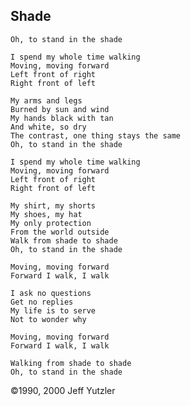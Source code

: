 ## Shade

    Oh, to stand in the shade
    
    I spend my whole time walking
    Moving, moving forward
    Left front of right
    Right front of left
    
    My arms and legs
    Burned by sun and wind
    My hands black with tan
    And white, so dry
    The contrast, one thing stays the same
    Oh, to stand in the shade
    
    I spend my whole time walking
    Moving, moving forward
    Left front of right
    Right front of left
    
    My shirt, my shorts
    My shoes, my hat
    My only protection
    From the world outside
    Walk from shade to shade
    Oh, to stand in the shade
    
    Moving, moving forward
    Forward I walk, I walk
    
    I ask no questions
    Get no replies
    My life is to serve
    Not to wonder why
    
    Moving, moving forward
    Forward I walk, I walk
    
    Walking from shade to shade
    Oh, to stand in the shade
    
©1990, 2000 Jeff Yutzler
